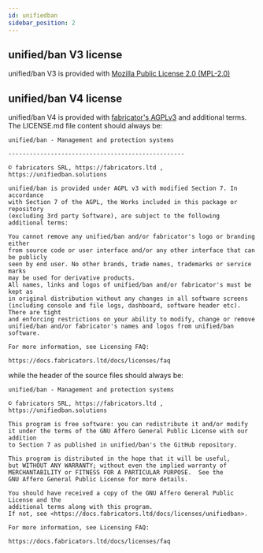 ```yaml
---
id: unifiedban
sidebar_position: 2
---
```


## unified/ban V3 license
unified/ban V3 is provided with [Mozilla Public License 2.0 (MPL-2.0)](/docs/Licenses/mpl20)

## unified/ban V4 license
unified/ban V4 is provided with [fabricator's AGPLv3](/docs/Licenses/agplv3) and additional terms.
The LICENSE.md file content should always be:

```
unified/ban - Management and protection systems

--------------------------------------------------

© fabricators SRL, https://fabricators.ltd , https://unifiedban.solutions

unified/ban is provided under AGPL v3 with modified Section 7. In accordance 
with Section 7 of the AGPL, the Works included in this package or repository 
(excluding 3rd party Software), are subject to the following additional terms:

You cannot remove any unified/ban and/or fabricator's logo or branding either
from source code or user interface and/or any other interface that can be publicly 
seen by end user. No other brands, trade names, trademarks or service marks 
may be used for derivative products.
All names, links and logos of unified/ban and/or fabricator's must be kept as 
in original distribution without any changes in all software screens 
(including console and file logs, dashboard, software header etc). There are tight 
and enforcing restrictions on your ability to modify, change or remove 
unified/ban and/or fabricator's names and logos from unified/ban software.

For more information, see Licensing FAQ: 

https://docs.fabricators.ltd/docs/licenses/faq
```
while the header of the source files should always be:
```
unified/ban - Management and protection systems

© fabricators SRL, https://fabricators.ltd , https://unifiedban.solutions

This program is free software: you can redistribute it and/or modify
it under the terms of the GNU Affero General Public License with our addition
to Section 7 as published in unified/ban's the GitHub repository.

This program is distributed in the hope that it will be useful,
but WITHOUT ANY WARRANTY; without even the implied warranty of
MERCHANTABILITY or FITNESS FOR A PARTICULAR PURPOSE.  See the
GNU Affero General Public License for more details.

You should have received a copy of the GNU Affero General Public License and the
additional terms along with this program. 
If not, see <https://docs.fabricators.ltd/docs/licenses/unifiedban>.

For more information, see Licensing FAQ: 

https://docs.fabricators.ltd/docs/licenses/faq
```